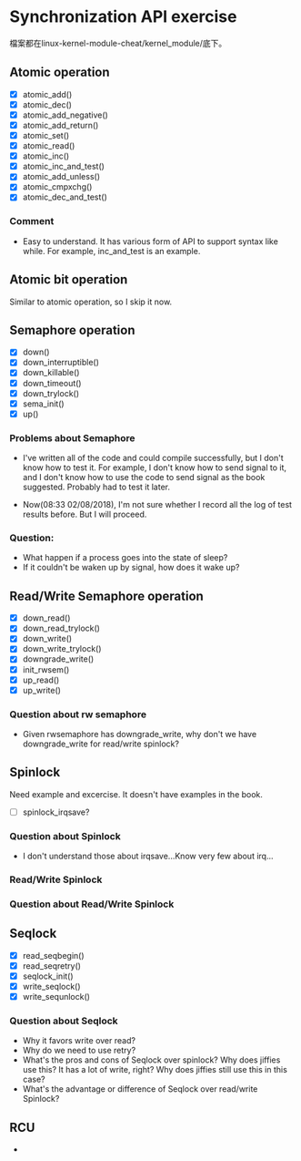 # Synchronization API exercise
檔案都在linux-kernel-module-cheat/kernel_module/底下。

## Atomic operation
- [x] atomic\_add()
- [x] atomic\_dec()
- [x] atomic\_add\_negative()
- [x] atomic\_add\_return()
- [x] atomic\_set()
- [x] atomic\_read()
- [x] atomic\_inc()
- [x] atomic\_inc\_and\_test()
- [x] atomic\_add\_unless()
- [x] atomic\_cmpxchg()
- [x] atomic\_dec\_and\_test()

### Comment
- Easy to understand. It has various form of API to support syntax like while. For example, inc\_and\_test is an example.

## Atomic bit operation
Similar to atomic operation, so I skip it now.

## Semaphore operation
- [x] down()
- [x] down\_interruptible()
- [x] down\_killable()
- [x] down\_timeout()
- [x] down\_trylock()
- [x] sema\_init()
- [x] up()

### Problems about Semaphore
- I've written all of the code and could compile successfully, but I don't know how to test it. For example, I don't know how to send signal to it, and I don't know how to use the code to send signal as the book suggested. Probably had to test it later.

- Now(08:33 02/08/2018), I'm not sure whether I record all the log of test results before. But I will proceed.

### Question:
- What happen if a process goes into the state of sleep?
- If it couldn't be waken up by signal, how does it wake up?

## Read/Write Semaphore operation 
- [x] down\_read()
- [x] down\_read\_trylock()
- [x] down\_write()
- [x] down\_write\_trylock()
- [x] downgrade\_write()
- [x] init\_rwsem()
- [x] up\_read()
- [x] up\_write()

### Question about rw semaphore
- Given rwsemaphore has downgrade_write, why don't we have downgrade_write for read/write spinlock?

## Spinlock
Need example and excercise. It doesn't have examples in the book.
- [ ] spinlock_irqsave?

### Question about Spinlock
- I don't understand those about irqsave...Know very few about irq...

### Read/Write Spinlock

### Question about Read/Write Spinlock

## Seqlock
- [x] read\_seqbegin()
- [x] read\_seqretry()
- [x] seqlock\_init()
- [x] write\_seqlock()
- [x] write\_sequnlock() 

### Question about Seqlock
- Why it favors write over read?
- Why do we need to use retry?
- What's the pros and cons of Seqlock over spinlock? Why does jiffies use this? It has a lot of write, right? Why does jiffies still use this in this case?
- What's the advantage or difference of Seqlock over read/write Spinlock?

## RCU
-
